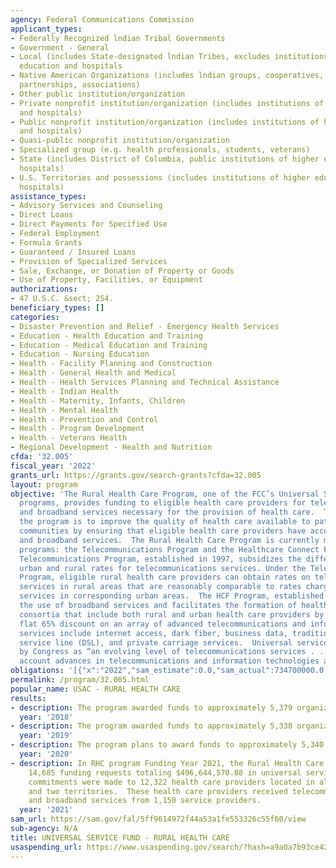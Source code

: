```yaml
---
agency: Federal Communications Commission
applicant_types:
- Federally Recognized lndian Tribal Governments
- Government - General
- Local (includes State-designated lndian Tribes, excludes institutions of higher
  education and hospitals
- Native American Organizations (includes lndian groups, cooperatives, corporations,
  partnerships, associations)
- Other public institution/organization
- Private nonprofit institution/organization (includes institutions of higher education
  and hospitals)
- Public nonprofit institution/organization (includes institutions of higher education
  and hospitals)
- Quasi-public nonprofit institution/organization
- Specialized group (e.g. health professionals, students, veterans)
- State (includes District of Columbia, public institutions of higher education and
  hospitals)
- U.S. Territories and possessions (includes institutions of higher education and
  hospitals)
assistance_types:
- Advisory Services and Counseling
- Direct Loans
- Direct Payments for Specified Use
- Federal Employment
- Formula Grants
- Guaranteed / Insured Loans
- Provision of Specialized Services
- Sale, Exchange, or Donation of Property or Goods
- Use of Property, Facilities, or Equipment
authorizations:
- 47 U.S.C. &sect; 254.
beneficiary_types: []
categories:
- Disaster Prevention and Relief - Emergency Health Services
- Education - Health Education and Training
- Education - Medical Education and Training
- Education - Nursing Education
- Health - Facility Planning and Construction
- Health - General Health and Medical
- Health - Health Services Planning and Technical Assistance
- Health - Indian Health
- Health - Maternity, Infants, Children
- Health - Mental Health
- Health - Prevention and Control
- Health - Program Development
- Health - Veterans Health
- Regional Development - Health and Nutrition
cfda: '32.005'
fiscal_year: '2022'
grants_url: https://grants.gov/search-grants?cfda=32.005
layout: program
objective: 'The Rural Health Care Program, one of the FCC’s Universal Service Fund
  programs, provides funding to eligible health care providers for telecommunications
  and broadband services necessary for the provision of health care.  The goal of
  the program is to improve the quality of health care available to patients in rural
  communities by ensuring that eligible health care providers have access to telecommunications
  and broadband services.  The Rural Health Care Program is currently made up of two
  programs: the Telecommunications Program and the Healthcare Connect Fund (HCF) Program.  The
  Telecommunications Program, established in 1997, subsidizes the difference between
  urban and rural rates for telecommunications services. Under the Telecommunications
  Program, eligible rural health care providers can obtain rates on telecommunications
  services in rural areas that are reasonably comparable to rates charged for similar
  services in corresponding urban areas.  The HCF Program, established in 2012, promotes
  the use of broadband services and facilitates the formation of health care provider
  consortia that include both rural and urban health care providers by providing a
  flat 65% discount on an array of advanced telecommunications and information services.  These
  services include internet access, dark fiber, business data, traditional digital
  service line (DSL), and private carriage services.  Universal service has been defined
  by Congress as “an evolving level of telecommunications services . . . taking into
  account advances in telecommunications and information technologies and services.”'
obligations: '[{"x":"2022","sam_estimate":0.0,"sam_actual":734700000.0,"usa_spending_actual":585940152.14},{"x":"2023","sam_estimate":671000000.0,"sam_actual":0.0,"usa_spending_actual":120703288.67},{"x":"2024","sam_estimate":718600000.0,"sam_actual":0.0,"usa_spending_actual":912280923.97}]'
permalink: /program/32.005.html
popular_name: USAC - RURAL HEALTH CARE
results:
- description: The program awarded funds to approximately 5,379 organizations.
  year: '2018'
- description: The program awarded funds to approximately 5,338 organizations.
  year: '2019'
- description: The program plans to award funds to approximately 5,340 organizations.
  year: '2020'
- description: In RHC program Funding Year 2021, the Rural Health Care Program approved
    14,685 funding requests totaling $496,644,570.88 in universal service support.  Funding
    commitments were made to 12,322 health care providers located in all 50 states
    and two territories.  These health care providers received telecommunications
    and broadband services from 1,150 service providers.
  year: '2021'
sam_url: https://sam.gov/fal/5ff9614972f44a53a1fe553326c55f60/view
sub-agency: N/A
title: UNIVERSAL SERVICE FUND - RURAL HEALTH CARE
usaspending_url: https://www.usaspending.gov/search/?hash=a9a0a7b93ce420192dfb50a69575507f
---
```

